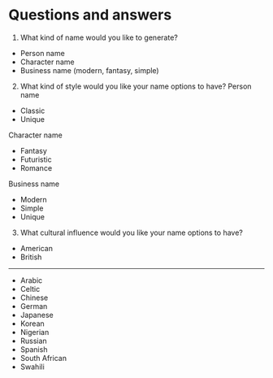 # Questions and answers

1. What kind of name would you like to generate?
- Person name
- Character name
- Business name (modern, fantasy, simple)

2. What kind of style would you like your name options to have?
Person name
- Classic
- Unique

Character name
- Fantasy
- Futuristic
- Romance

Business name
- Modern
- Simple
- Unique

3. What cultural influence would you like your name options to have?
- American
- British
-----------
- Arabic
- Celtic
- Chinese
- German
- Japanese
- Korean
- Nigerian
- Russian
- Spanish
- South African
- Swahili
